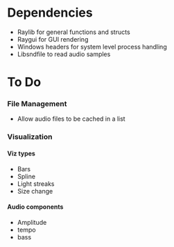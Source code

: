 <h1>Dependencies</h1>
<ul>
  <li>Raylib for general functions and structs</li>
  <li>Raygui for GUI rendering</li>
  <li>Windows headers for system level process handling</li>
  <li>Libsndfile to read audio samples</li>
</ul>

<h1>To Do</h1>
<h3>File Management</h3>
<ul>
  <li>Allow audio files to be cached in a list</li>
</ul>
<h3>Visualization</h3>
<h4>Viz types</h4>
<ul>
  <li>Bars</li>
  <li>Spline</li>
  <li>Light streaks</li>
  <li>Size change</li>
</ul>
<h4>Audio components</h4>
<ul>
  <li>Amplitude</li>
  <li>tempo</li>
  <li>bass</li>
</ul>
